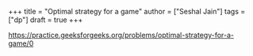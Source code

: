+++
title = "Optimal strategy for a game"
author = ["Seshal Jain"]
tags = ["dp"]
draft = true
+++

<https://practice.geeksforgeeks.org/problems/optimal-strategy-for-a-game/0>
